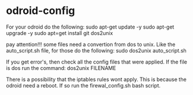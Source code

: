# odroid-config

For your odroid do the following:
sudo apt-get update -y
sudo apt-get upgrade -y
sudo apt=get install git dos2unix


pay attention!!!
some files need a convertion from dos to unix. 
Like the auto_script.sh file, for those do the following:
sudo dos2unix auto_script.sh

If you get error's, then check all the config files that were applied. If the file is dos run the command: dos2unix FILENAME


There is a possibility that the iptables rules wont apply. This is because the odroid need a reboot. If so run the firewal_config.sh bash script.
